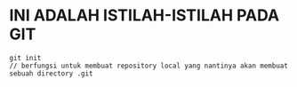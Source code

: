 # INI ADALAH ISTILAH-ISTILAH PADA GIT
```
git init 
// berfungsi untuk membuat repository local yang nantinya akan membuat sebuah directory .git  
```
